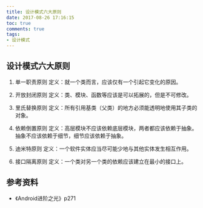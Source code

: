```yaml
---
title: 设计模式六大原则
date: 2017-08-26 17:16:15
toc: true
comments: true
tags:
- 设计模式
---
```


## 设计模式六大原则
1. 单一职责原则
定义：就一个类而言，应该仅有一个引起它变化的原因。

2. 开放封闭原则
定义：类、模块、函数等应该是可以拓展的，但是不可修改。

3. 里氏替换原则
定义：所有引用基类（父类）的地方必须能透明地使用其子类的对象。

4. 依赖倒置原则
定义：高层模块不应该依赖底层模块，两者都应该依赖于抽象。抽象不应该依赖于细节，细节应该依赖于抽象。

5. 迪米特原则
定义：一个软件实体应当尽可能少地与其他实体发生相互作用。

6. 接口隔离原则
定义：一个类对另一个类的依赖应该建立在最小的接口上。


## 参考资料
- 《Android进阶之光》p271